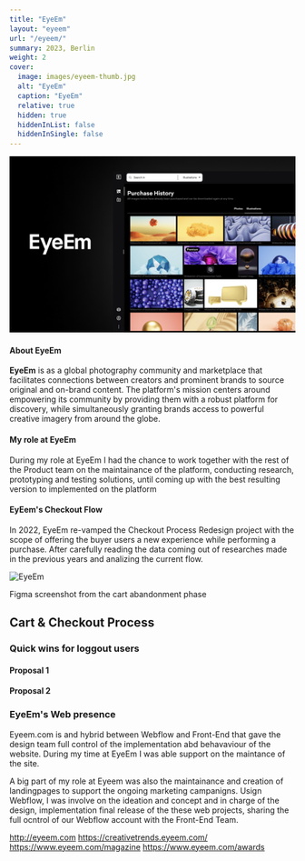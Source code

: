 ```yaml
---
title: "EyeEm"
layout: "eyeem"
url: "/eyeem/"
summary: 2023, Berlin
weight: 2
cover:
  image: images/eyeem-thumb.jpg
  alt: "EyeEm"
  caption: "EyeEm"
  relative: true
  hidden: true
  hiddenInList: false
  hiddenInSingle: false
---
```


![EyeEm](images/eyeem-thumb.jpg)

#### About EyeEm

**EyeEm** is as a global photography community and marketplace that facilitates connections between creators and prominent brands to source original and on-brand content. The platform's mission centers around empowering its community by providing them with a robust platform for discovery, while simultaneously granting brands access to powerful creative imagery from around the globe.

#### My role at EyeEm

During my role at EyeEm I had the chance to work together with the rest of the Product team on the maintainance of the platform, conducting research, prototyping and testing solutions, until coming up with the best resulting version to implemented on the platform

#### EyEem's Checkout Flow

In 2022, EyeEm re-vamped the Checkout Process Redesign project with the scope of offering the buyer users a new experience while performing a purchase. After carefully reading the data coming out of researches made in the previous years and analizing the current flow.

![EyeEm](images/cart-abandonment.png)

<p class="photo-footnote">Figma screenshot from the cart abandonment phase</p>

## Cart & Checkout Process

### Quick wins for loggout users

#### Proposal 1

#### Proposal 2

### EyeEm's Web presence

Eyeem.com is and hybrid between Webflow and Front-End that gave the design team full control of the implementation abd behavaviour of the website. During my time at EyeEm I was able support on the maintance of the site.

A big part of my role at Eyeem was also the maintainance and creation of landingpages to support the ongoing marketing campanigns. Usign Webflow, I was involve on the ideation and concept and in charge of the design, implementation final release of the these web projects, sharing the full ocntrol of our Webflow account with the Front-End Team.

http://eyeem.com
https://creativetrends.eyeem.com/
https://www.eyeem.com/magazine
https://www.eyeem.com/awards
